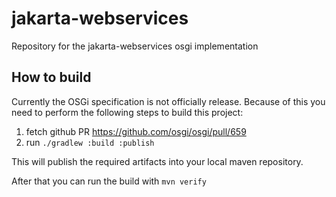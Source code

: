 # jakarta-webservices
Repository for the jakarta-webservices osgi implementation

## How to build

Currently the OSGi specification is not officially release. Because of this you need to perform the following steps to build this project:

1. fetch github PR https://github.com/osgi/osgi/pull/659
2. run `./gradlew :build :publish`

This will publish the required artifacts into your local maven repository.

After that you can run the build with `mvn verify`
